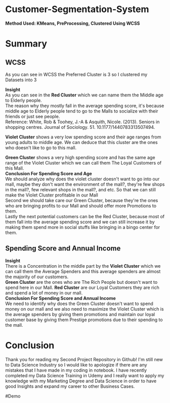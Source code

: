 # Customer-Segmentation-System
**Method Used: KMeans, PreProcessing, Clustered Using WCSS**  
  
  
# Summary  
  ## WCSS
As you can see in WCSS the Preferred Cluster is 3 so I clustered my Datasets into 3

**Insight**  
As you can see in the **Red Cluster** which we can name them the Middle age to Elderly people.  
The reason why they mostly fall in the average spending score, it's because middle age to Elderly people tend to go to the Malls to socialize with their friends or just see people.   
Reference: White, Rob & Toohey, J.-A & Asquith, Nicole. (2013). Seniors in shopping centres. Journal of Sociology. 51. 10.1177/1440783313507494.  
  
  
**Violet Cluster**  shows a very low spending score and their age ranges from young adults to middle age. We can deduce that this cluster are the ones who doesn't like to go to this mall.  
  
**Green Cluster** shows a very high spending score and has the same age range of the Violet Cluster which we can call them The Loyal Customers of this Mall.  
  **Conclusion For Spending Score and Age**  
  We should analyze why does the violet cluster doesn't want to go into our mall, maybe they don't want the environment of the mall?, they're few shops in the mall?, few relevant shops in the mall?, and etc. So that we can still make the Violet Cluster profitable in our Mall  
  Second we should take care our Green Cluster, because they're the ones who are bringing profits to our Mall and should offer more Promotions to them.  
  Lastly the next potential customers can be the Red Cluster, because most of them fall into the average spending score and we can still increase it by making them spend more in social stuffs like bringing in a bingo center for them.  
    
    
## Spending Score and Annual Income

**Insight**   
There is a Concentration in the middle part by the **Violet Cluster** which we can call them the Average Spenders and this average spenders are almost the majority of our customers.  
**Green Cluster** are the ones who are The Rich People but doesn't want to spend here in our Mall.
**Red Cluster** are our Loyal Customers they are rich and spend a lot of money in our mall.  
**Conclusion For Spending Score and Annual Income**  
We need to identify why does the Green Cluster doesn't want to spend money on our mall and we also need to maximize the Violet Cluster which is the average spenders by giving them promotions and maintain our loyal customer base by giving them Prestige promotions due to their spending to the mall.  
  
  # Conclusion  
Thank you for reading my Second Project Repository in Github!  I'm still new to 
 Data Science Industry so I would like to apologize if there are any mistakes that I have made in my coding in notebook. I have recently completed my Data Science Training in Udemy and I really want to apply my knowledge with my Marketing Degree and Data Science in order to have good Insights and expand my career to other Business Cases.

 #Demo
